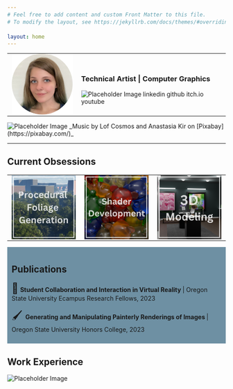 ```yaml
---
# Feel free to add content and custom Front Matter to this file.
# To modify the layout, see https://jekyllrb.com/docs/themes/#overriding-theme-defaults

layout: home
---
```


<!-- Profile -->
<table style="border-collapse: collapse; border: none;">
  <tr style="border: none;">
    <td style="border: none; padding: 0 10px;">
      <img src="/images/new_profile.png" width=150px alt="Grace Todd">
    </td>
    <td style="border: none; padding: 0 10px;">
      <h3> Technical Artist |  Computer Graphics </h3>
      <img src='fa-github-square' alt="Placeholder Image">
      linkedin github itch.io youtube
    </td>
  </tr>
</table>

<!-- Demo Reel -->
<img src="https://via.placeholder.com/1920x1080" alt="Placeholder Image">
_Music by Lof Cosmos and Anastasia Kir on [Pixabay](https://pixabay.com/)_

---

## Current Obsessions


<!-- Painterly Rendering Thesis -->
<table style="border-collapse: collapse; border: none;">
  <tr style="border: none;">
    <td style="border: none; padding: 0 10px;">
      <a href="/projects/" style="text-decoration: none; color: inherit;">
      <img src="/images/Current_Obsessions/PCG.png" alt="Procedural Foliage Generation">
      </a>
    </td>
    <td style="border: none; padding: 0 10px;">
      <a href="/3d-stuff/" style="text-decoration: none; color: inherit;">
      <img src="/images/Current_Obsessions/Shaders.png" alt="Shader Development">
      </a>
    </td>
    <td style="border: none; padding: 0 10px;">
      <a href="/3d-stuff/" style="text-decoration: none; color: inherit;">
      <img src="/images/Current_Obsessions/3D_Modeling.png" alt="3D Modeling">
      </a>
    </td>
  </tr>
</table>

<div style="background-color: #6e90a3; margin-bottom: 20px; padding: 10px;">
  <h2> Publications </h2>
  <p> <span style="font-size: 24px;">👾</span> <b>Student Collaboration and Interaction in Virtual Reality </b> | Oregon State University Ecampus Research Fellows, 2023 </p>
  <p> <span style="font-size: 24px;"> 🖌️ </span><b>Generating and Manipulating Painterly Renderings of Images </b> | Oregon State University Honors College, 2023 </p>
</div>

## Work Experience

<img src="https://via.placeholder.com/1080x1920" alt="Placeholder Image">